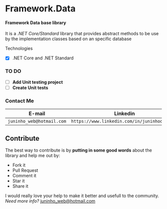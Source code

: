 # Framework.Data
#### Framework Data base library
It is a *.NET Core/Standard* library that provides abstract methods to be use by the implementation classes based on an specific database

Technologies
- [x] .NET Core and .NET Standard

### TO DO
- [ ] **Add Unit testing project**
- [ ] **Create Unit tests**

### Contact Me
| E-mail                   | Linkedin									 |
| ------------------------ | ------------------------------------------- |
| `juninho_web@hotmail.com`| `https://www.linkedin.com/in/juninhodigital`|

## Contribute
The best way to contribute is by **putting in some good words** about the library and help me out by:

 - Fork it
 - Pull Request
 - Comment it
 - Star it
 - Share it
 
I would really love your help to make it better and usefull to the community.
*Need more info?* juninho_web@hotmail.com

